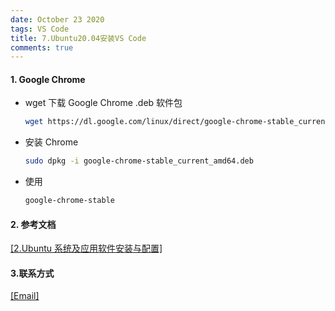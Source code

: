 ```yaml
---
date: October 23 2020
tags: VS Code
title: 7.Ubuntu20.04安装VS Code
comments: true
---
```


#### 1. Google Chrome

- wget 下载 Google Chrome .deb 软件包

  ```bash
  wget https://dl.google.com/linux/direct/google-chrome-stable_current_amd64.deb
  ```

- 安装 Chrome

  ```bash
  sudo dpkg -i google-chrome-stable_current_amd64.deb
  ```

- 使用

  ```bash
  google-chrome-stable
  ```

#### 2. 参考文档

[[2.Ubuntu 系统及应用软件安装与配置]](https://web-oyster.github.io/2020/10/24/Linux/Ubuntu/Ubuntu%E7%B3%BB%E7%BB%9F%E5%8F%8A%E5%BA%94%E7%94%A8%E8%BD%AF%E4%BB%B6%E5%AE%89%E8%A3%85%E4%B8%8E%E9%85%8D%E7%BD%AE/)


#### 3.联系方式

[[Email]](yuanmin8888@outlook.com)